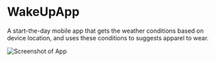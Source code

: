 # WakeUpApp

A start-the-day mobile app that gets the weather conditions based on device location, and uses these conditions to suggests apparel to wear.

![Screenshot of App](https://github.com/nevette-bailey/WakeUpApp/blob/master/IMG_1449.PNGs=50)
